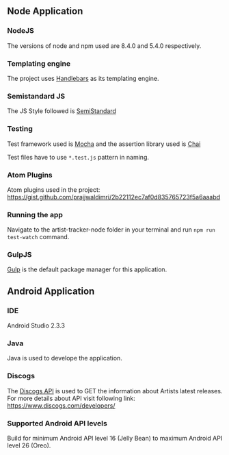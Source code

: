 ## Node Application

### NodeJS

The versions of node and npm used are 8.4.0 and 5.4.0 respectively.

### Templating engine

The project uses [Handlebars](https://handlebarsjs.com) as its templating engine.

### Semistandard JS

The JS Style followed is [SemiStandard](https://github.com/Flet/semistandard)

### Testing

Test framework used is [Mocha](https://mochajs.org) and the assertion library used is [Chai](http://chaijs.com/)

Test files have to use `*.test.js` pattern in naming.

### Atom Plugins

Atom plugins used in the project:
<https://gist.github.com/prajjwaldimri/2b22112ec7af0d835765723f5a6aaabd>

### Running the app

Navigate to the artist-tracker-node folder in your terminal and run `npm run test-watch` command.

### GulpJS

[Gulp](https://gulpjs.com/) is the default package manager for this application.

## Android Application

### IDE 

Android Studio 2.3.3 

### Java

Java is used to develope the application.

### Discogs

The [Discogs API](https://www.discogs.com/developers/) is used to GET the information about Artists latest releases. For more details about API visit following link:
<https://www.discogs.com/developers/>

### Supported Android API levels

Build for minimum Android API level 16 (Jelly Bean) to maximum Android API level 26 (Oreo).


